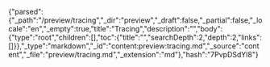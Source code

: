 {"parsed":{"_path":"/preview/tracing","_dir":"preview","_draft":false,"_partial":false,"_locale":"en","_empty":true,"title":"Tracing","description":"","body":{"type":"root","children":[],"toc":{"title":"","searchDepth":2,"depth":2,"links":[]}},"_type":"markdown","_id":"content:preview:tracing.md","_source":"content","_file":"preview/tracing.md","_extension":"md"},"hash":"7PvpDSdYl8"}